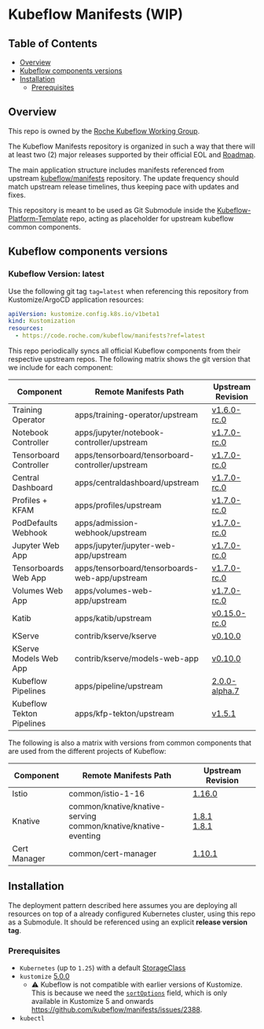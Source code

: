 # Kubeflow Manifests (WIP)

## Table of Contents

<!-- toc -->

- [Overview](#overview)
- [Kubeflow components versions](#kubeflow-components-versions)
- [Installation](#installation)
  - [Prerequisites](#prerequisites)

<!-- tocstop -->

## Overview

This repo is owned by the [Roche Kubeflow Working Group](https://code.roche.com/kubeflow/).

The Kubeflow Manifests repository is organized in such a way that there will at least two (2) major releases supported by their official EOL and [Roadmap](https://github.com/kubeflow/kubeflow/blob/master/ROADMAP.md).

The main application structure includes manifests referenced from upstream [kubeflow/manifests](https://github.com/kubeflow/manifests/) repository.
The update frequency should match upstream release timelines, thus keeping pace with updates and fixes.

This repository is meant to be used as Git Submodule inside the [Kubeflow-Platform-Template](https://code.roche.com/kubeflow/platform-template) repo, acting as placeholder for upstream kubeflow common components.

## Kubeflow components versions

### Kubeflow Version: latest

Use the following git tag `tag=latest` when referencing this repository from Kustomize/ArgoCD application resources:

```yaml
apiVersion: kustomize.config.k8s.io/v1beta1
kind: Kustomization
resources:
  - https://code.roche.com/kubeflow/manifests?ref=latest
```

This repo periodically syncs all official Kubeflow components from their respective upstream repos. The following matrix shows the git version that we include for each component:

| Component                 | Remote Manifests Path                            | Upstream Revision                                                                                                    |
| ------------------------- | ------------------------------------------------ | -------------------------------------------------------------------------------------------------------------------- |
| Training Operator         | apps/training-operator/upstream                  | [v1.6.0-rc.0](https://github.com/kubeflow/training-operator/tree/v1.6.0-rc.0/manifests)                              |
| Notebook Controller       | apps/jupyter/notebook-controller/upstream        | [v1.7.0-rc.0](https://github.com/kubeflow/kubeflow/tree/v1.7.0-rc.0/components/notebook-controller/config)           |
| Tensorboard Controller    | apps/tensorboard/tensorboard-controller/upstream | [v1.7.0-rc.0](https://github.com/kubeflow/kubeflow/tree/v1.7.0-rc.0/components/tensorboard-controller/config)        |
| Central Dashboard         | apps/centraldashboard/upstream                   | [v1.7.0-rc.0](https://github.com/kubeflow/kubeflow/tree/v1.7.0-rc.0/components/centraldashboard/manifests)           |
| Profiles + KFAM           | apps/profiles/upstream                           | [v1.7.0-rc.0](https://github.com/kubeflow/kubeflow/tree/v1.7.0-rc.0/components/profile-controller/config)            |
| PodDefaults Webhook       | apps/admission-webhook/upstream                  | [v1.7.0-rc.0](https://github.com/kubeflow/kubeflow/tree/v1.7.0-rc.0/components/admission-webhook/manifests)          |
| Jupyter Web App           | apps/jupyter/jupyter-web-app/upstream            | [v1.7.0-rc.0](https://github.com/kubeflow/kubeflow/tree/v1.7.0-rc.0/components/crud-web-apps/jupyter/manifests)      |
| Tensorboards Web App      | apps/tensorboard/tensorboards-web-app/upstream   | [v1.7.0-rc.0](https://github.com/kubeflow/kubeflow/tree/v1.7.0-rc.0/components/crud-web-apps/tensorboards/manifests) |
| Volumes Web App           | apps/volumes-web-app/upstream                    | [v1.7.0-rc.0](https://github.com/kubeflow/kubeflow/tree/v1.7.0-rc.0/components/crud-web-apps/volumes/manifests)      |
| Katib                     | apps/katib/upstream                              | [v0.15.0-rc.0](https://github.com/kubeflow/katib/tree/v0.15.0-rc.0/manifests/v1beta1)                                |
| KServe                    | contrib/kserve/kserve                            | [v0.10.0](https://github.com/kserve/kserve/tree/v0.10.0/install/v0.10.0)                                             |
| KServe Models Web App     | contrib/kserve/models-web-app                    | [v0.10.0](https://github.com/kserve/models-web-app/tree/v0.10.0/config)                                              |
| Kubeflow Pipelines        | apps/pipeline/upstream                           | [2.0.0-alpha.7](https://github.com/kubeflow/pipelines/tree/2.0.0-alpha.7/manifests/kustomize)                        |
| Kubeflow Tekton Pipelines | apps/kfp-tekton/upstream                         | [v1.5.1](https://github.com/kubeflow/kfp-tekton/tree/v1.5.1/manifests/kustomize)                                     |

The following is also a matrix with versions from common components that are
used from the different projects of Kubeflow:

| Component    | Remote Manifests Path                                                 | Upstream Revision                                                                                                                                       |
| ------------ | --------------------------------------------------------------------- | ------------------------------------------------------------------------------------------------------------------------------------------------------- |
| Istio        | common/istio-1-16                                                     | [1.16.0](https://github.com/istio/istio/releases/tag/1.16.0)                                                                                            |
| Knative      | common/knative/knative-serving <br /> common/knative/knative-eventing | [1.8.1](https://github.com/knative/serving/releases/tag/knative-v1.8.1) <br /> [1.8.1](https://github.com/knative/eventing/releases/tag/knative-v1.8.1) |
| Cert Manager | common/cert-manager                                                   | [1.10.1](https://github.com/cert-manager/cert-manager/releases/tag/v1.10.1)                                                                             |

## Installation

The deployment pattern described here assumes you are deploying all resources on top of a already configured Kubernetes cluster, using this repo as a Submodule. It should be referenced using an explicit **release version tag**.

### Prerequisites

- `Kubernetes` (up to `1.25`) with a default [StorageClass](https://kubernetes.io/docs/concepts/storage/storage-classes/)
- `kustomize` [5.0.0](https://github.com/kubernetes-sigs/kustomize/releases/tag/kustomize%2Fv5.0.0)
  - :warning: Kubeflow is not compatible with earlier versions of Kustomize. This is because we need the [`sortOptions`](https://kubectl.docs.kubernetes.io/references/kustomize/kustomization/sortoptions/) field, which is only available in Kustomize 5 and onwards https://github.com/kubeflow/manifests/issues/2388.
- `kubectl`
